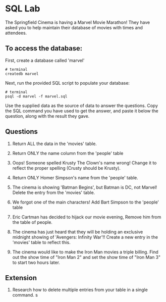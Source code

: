 # SQL Lab

The Springfield Cinema is having a Marvel Movie Marathon! They have asked you to help maintain their database of movies with times and attendees.

## To access the database:

First, create a database called 'marvel'

```
# terminal
createdb marvel
```

Next, run the provided SQL script to populate your database:

```
# terminal
psql -d marvel -f marvel.sql
```

Use the supplied data as the source of data to answer the questions. Copy the SQL command you have used to get the answer, and paste it below the question, along with the result they gave.

## Questions

1.  Return ALL the data in the 'movies' table.
    <!-- in terminal: 
        psql
        \c marvel
        SELECT * FROM marvel; -->

2.  Return ONLY the name column from the 'people' table
    <!-- SELECT name FROM people;   -->

3.  Oops! Someone spelled Krusty The Clown's name wrong! Change it to reflect the proper spelling (Crusty should be Krusty).
    <!-- UPDATE people SET name = 'Krusty the Clown' WHERE name = 'Crusty the Clown'; -->

4.  Return ONLY Homer Simpson's name from the 'people' table.
    <!-- SELECT * FROM people WHERE name = 'Homer Simpson'; -->

5.  The cinema is showing 'Batman Begins', but Batman is DC, not Marvel! Delete the entry from the 'movies' table.
    <!-- DELETE FROM movies WHERE id = 9; -->

6.  We forgot one of the main characters! Add Bart Simpson to the 'people' table
    <!-- INSERT INTO people (name) VALUES ('Bart Simpson'); -->

7.  Eric Cartman has decided to hijack our movie evening, Remove him from the table of people.
    <!-- DELETE FROM people WHERE name = 'Eric Cartman'; -->

8.  The cinema has just heard that they will be holding an exclusive midnight showing of 'Avengers: Infinity War'!! Create a new entry in the 'movies' table to reflect this.
    <!-- INSERT INTO movies(title, year, show_time) VALUES ('Avengers: Infinity War', 2018, '00:00'); -->
9.  The cinema would like to make the Iron Man movies a triple billing. Find out the show time of "Iron Man 2" and set the show time of "Iron Man 3" to start two hours later.
    <!-- SELECT show_time FROM movies WHERE title = 'Iron Man 2'; -->
    <!-- UPDATE movies SET show_time = '20:45' WHERE title = 'Iron Man 3'; -->
    

## Extension

1.  Research how to delete multiple entries from your table in a single command.
    <!-- DELETE FROM people WHERE id in (1,4) -->
    <!-- DELETE FROM movies WHERE year in (2017); -->s